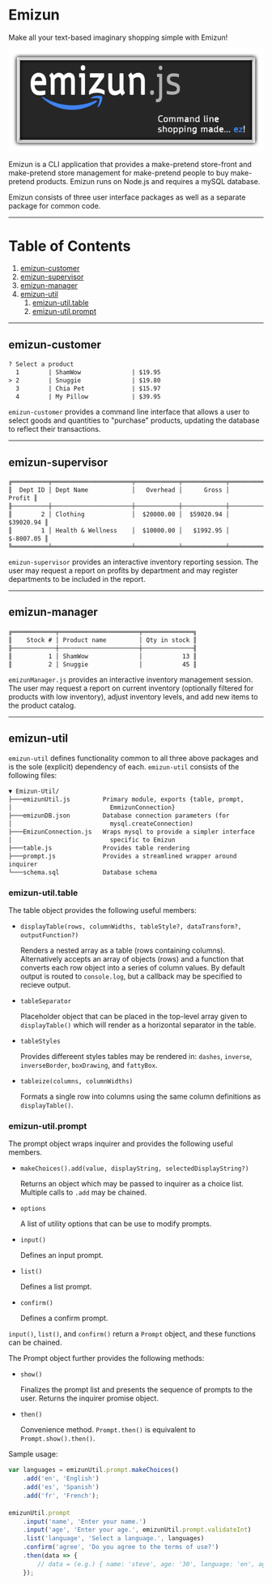 # Emizun

Make all your text-based imaginary shopping simple with Emizun!

![Emizun.js - Command-line shopping made ez!](/images/logo.png)

Emizun is a CLI application that provides a make-pretend store-front and make-pretend store management for make-pretend people to buy make-pretend products. Emizun runs on Node.js and requires a mySQL database.

Emizun consists of three user interface packages as well as a separate package for common code.

---

# Table of Contents
1. [emizun-customer](#emizun-customer)
2. [emizun-supervisor](#emizun-supervisor)
3. [emizun-manager](#emizun-manager)
4. [emizun-util](#emizun-util)
    1. [emizun-util.table](#emizun-utiltable)
    2. [emizun-util.prompt](#emizun-utilprompt)

---    
## emizun-customer
```
? Select a product
  1        | ShamWow              | $19.95
> 2        | Snuggie              | $19.80
  3        | Chia Pet             | $15.97
  4        | My Pillow            | $39.95
```
`emizun-customer` provides a command line interface that allows a user to select goods and quantities to "purchase" products, updating the database to reflect their transactions.

---

## emizun-supervisor
```
╔══════════╤══════════════════════╤════════════╤════════════╤════════════╗
║  Dept ID │ Dept Name            │   Overhead │      Gross │     Profit ║
╟──────────┼──────────────────────┼────────────┼────────────┼────────────╢
║        2 │ Clothing             │  $20000.00 │  $59020.94 │  $39020.94 ║
║        1 │ Health & Wellness    │  $10000.00 │   $1992.95 │  $-8007.05 ║
╚══════════╧══════════════════════╧════════════╧════════════╧════════════╝
```
`emizun-supervisor` provides an interactive inventory reporting session. The user may request a report on profits by department and may register departments to be included in the report.

---
## emizun-manager
```
╔════════════╤══════════════════════╤══════════════╗
║    Stock # │ Product name         │ Qty in stock ║
╟────────────┼──────────────────────┼──────────────╢
║          1 │ ShamWow              │           13 ║
║          2 │ Snuggie              │           45 ║
```
`emizunManager.js` provides an interactive inventory management session. The user may request a report on current inventory (optionally filtered for products with low inventory), adjust inventory levels, and add new items to the product catalog.

---
## emizun-util
`emizun-util` defines functionality common to all three above packages and is the sole (explicit) dependency of each. `emizun-util` consists of the following files:
```
▼ Emizun-Util/
├───emizunUtil.js         Primary module, exports {table, prompt, 
│                           EmmizunConnection}
├───emizunDB.json         Database connection parameters (for 
│                           mysql.createConnection)
├───EmizunConnection.js   Wraps mysql to provide a simpler interface 
│                           specific to Emizun
├───table.js              Provides table rendering
├───prompt.js             Provides a streamlined wrapper around inquirer
└───schema.sql            Database schema
```

### emizun-util.table
The table object provides the following useful members:
 * `displayTable(rows, columnWidths, tableStyle?, dataTransform?, outputFunction?)`

    Renders a nested array as a table (rows containing columns). Alternatively accepts an array of objects (rows) and a function that converts each row object into a series of column values. By default output is routed to `console.log`, but a callback may be specified to recieve output.
 * `tableSeparator`

    Placeholder object that can be placed in the top-level array given to `displayTable()` which will render as a horizontal separator in the table.
 * `tableStyles` 

    Provides differeent styles tables may be rendered in: `dashes`, `inverse`, `inverseBorder`, `boxDrawing`, and `fattyBox`.
 * `tableize(columns, columnWidths)`
 
    Formats a single row into columns using the same column definitions as `displayTable()`.

### emizun-util.prompt
The prompt object wraps inquirer and provides the following useful members.
 * `makeChoices().add(value, displayString, selectedDisplayString?)`

    Returns an object which may be passed to inquirer as a choice list. Multiple calls to `.add` may be chained.
 * `options`
 
    A list of utility options that can be use to modify prompts.
 * `input()`
 
    Defines an input prompt.
 * `list()` 

    Defines a list prompt.
 * `confirm()` 

    Defines a confirm prompt.

`input()`, `list()`, and `confirm()` return a `Prompt` object, and these functions can be chained. 

The Prompt object further provides the following methods:
 * `show()` 
 
    Finalizes the prompt list and presents the sequence of prompts to the user. Returns the inquirer promise object.
 * `then()` 

    Convenience method. `Prompt.then()` is equivalent to `Prompt.show().then()`.

Sample usage:
```javascript
var languages = emizunUtil.prompt.makeChoices()
    .add('en', 'English')
    .add('es', 'Spanish')
    .add('fr', 'French');
    
emizunUtil.prompt
    .input('name', 'Enter your name.')
    .input('age', 'Enter your age.', emizunUtil.prompt.validateInt)
    .list('language', 'Select a language.', languages)
    .confirm('agree', 'Do you agree to the terms of use?')
    .then(data => {
        // data = (e.g.) { name: 'steve', age: '30', language: 'en', agree: true}
    });
```